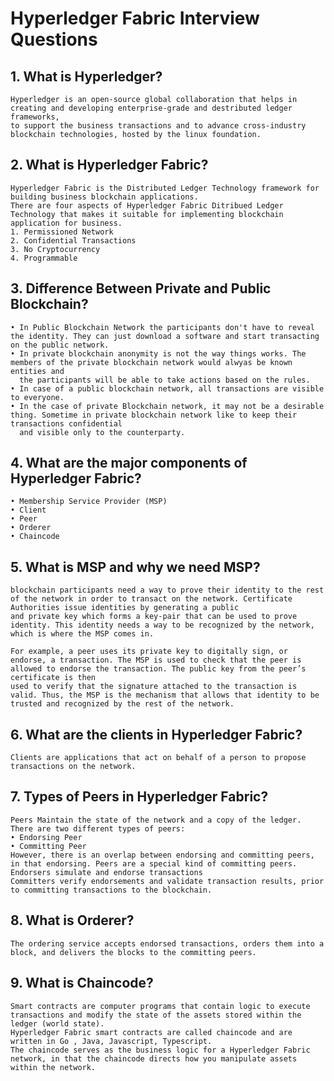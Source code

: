 # Hyperledger Fabric Interview Questions



  ## 1. What is Hyperledger?
    Hyperledger is an open-source global collaboration that helps in creating and developing enterprise-grade and destributed ledger frameworks,
    to support the business transactions and to advance cross-industry blockchain technologies, hosted by the linux foundation.


  ## 2. What is Hyperledger Fabric?
    Hyperledger Fabric is the Distributed Ledger Technology framework for building business blockchain applications.
    There are four aspects of Hyperledger Fabric Ditribued Ledger Technology that makes it suitable for implementing blockchain application for business.
    1. Permissioned Network
    2. Confidential Transactions
    3. No Cryptocurrency
    4. Programmable


  ## 3. Difference Between Private and Public Blockchain?
    • In Public Blockchain Network the participants don't have to reveal the identity. They can just download a software and start transacting on the public network.
    • In private blockchain anonymity is not the way things works. The members of the private blockchain network would alwyas be known entities and 
      the participants will be able to take actions based on the rules.
    • In case of a public blockchain network, all transactions are visible to everyone.
    • In the case of private Blockchain network, it may not be a desirable thing. Sometime in private blockchain network like to keep their transactions confidential 
      and visible only to the counterparty. 

 
  ## 4. What are the major components of Hyperledger Fabric?
    • Membership Service Provider (MSP)
    • Client
    • Peer
    • Orderer
    • Chaincode
    

 ## 5. What is MSP and why we need MSP?
    blockchain participants need a way to prove their identity to the rest of the network in order to transact on the network. Certificate Authorities issue identities by generating a public 
    and private key which forms a key-pair that can be used to prove identity. This identity needs a way to be recognized by the network, which is where the MSP comes in.
    
    For example, a peer uses its private key to digitally sign, or endorse, a transaction. The MSP is used to check that the peer is allowed to endorse the transaction. The public key from the peer’s certificate is then 
    used to verify that the signature attached to the transaction is valid. Thus, the MSP is the mechanism that allows that identity to be trusted and recognized by the rest of the network.


## 6. What are the clients in Hyperledger Fabric?
    Clients are applications that act on behalf of a person to propose transactions on the network.


## 7. Types of Peers in Hyperledger Fabric?
    Peers Maintain the state of the network and a copy of the ledger. 
    There are two different types of peers:
    • Endorsing Peer
    • Committing Peer
    However, there is an overlap between endorsing and committing peers, in that endorsing. Peers are a special kind of committing peers.
    Endorsers simulate and endorse transactions
    Committers verify endorsements and validate transaction results, prior to committing transactions to the blockchain.

## 8. What is Orderer?
    The ordering service accepts endorsed transactions, orders them into a block, and delivers the blocks to the committing peers.

## 9. What is Chaincode?
    Smart contracts are computer programs that contain logic to execute transactions and modify the state of the assets stored within the ledger (world state). 
    Hyperledger Fabric smart contracts are called chaincode and are written in Go , Java, Javascript, Typescript. 
    The chaincode serves as the business logic for a Hyperledger Fabric network, in that the chaincode directs how you manipulate assets within the network.
 

  
  
      
